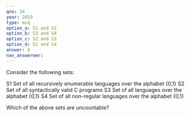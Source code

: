 ```yaml
---
qno: 34
year: 2019
type: mcq
option_a: S1 and S2
option_b: S3 and S4
option_c: S2 and S3
option_d: S1 and S4
answer: b
nav_answerwer:
---
```


Consider the following sets:

S1 Set of all recursively enumerable languages over the alphabet {0,1}
S2 Set of all syntactically valid C programs
S3 Set of all languages over the alphabet {0,1}
S4 Set of all non-regular languages over the alphabet {0,1}

Which of the above sets are uncountable?
